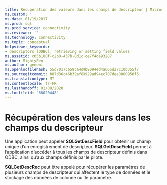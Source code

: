 ```yaml
---
title: Récupération des valeurs dans les champs de descripteur | Microsoft Docs
ms.custom: ''
ms.date: 01/19/2017
ms.prod: sql
ms.prod_service: connectivity
ms.reviewer: ''
ms.technology: connectivity
ms.topic: conceptual
helpviewer_keywords:
- descriptors [ODBC], retrieving or setting field values
ms.assetid: c05b180f-c2b0-437b-8d1c-ce7f4da93287
author: MightyPen
ms.author: genemi
ms.openlocfilehash: 55d7017c659ca4d0b8094ed4a665d27c10b355f7
ms.sourcegitcommit: b87d36c46b39af8b929ad94ec707dee8800950f5
ms.translationtype: MT
ms.contentlocale: fr-FR
ms.lasthandoff: 02/08/2020
ms.locfileid: "68020448"
---
```

# <a name="retrieving-the-values-in-descriptor-fields"></a>Récupération des valeurs dans les champs du descripteur
Une application peut appeler **SQLGetDescField** pour obtenir un champ unique d’un enregistrement de descripteur. **SQLGetDescField** permet à l’application d’accéder à tous les champs de descripteur définis dans ODBC, ainsi qu’aux champs définis par le pilote.  
  
 **SQLGetDescRec** peut être appelé pour récupérer les paramètres de plusieurs champs de descripteur qui affectent le type de données et le stockage des données de colonne ou de paramètre.
